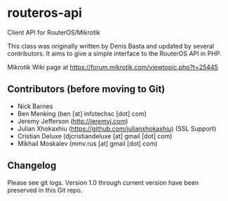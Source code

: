 # routeros-api
Client API for RouterOS/Mikrotik

This class was originally written by Denis Basta and updated by several contributors.  It aims to give a simple interface to the RouterOS API in PHP.

Mikrotik Wiki page at https://forum.mikrotik.com/viewtopic.php?t=25445

## Contributors (before moving to Git)
* Nick Barnes
* Ben Menking (ben [at] infotechsc [dot] com)
* Jeremy Jefferson (http://jeremyj.com)
* Julian Xhokaxhiu (https://github.com/julianxhokaxhiu) (SSL Support)
* Cristian Deluxe (djcristiandeluxe [at] gmail [dot] com)
* Mikhail Moskalev (mmv.rus [at] gmail [dot] com)

## Changelog

Please see git logs.  Version 1.0 through current version have been preserved in this Git repo.

